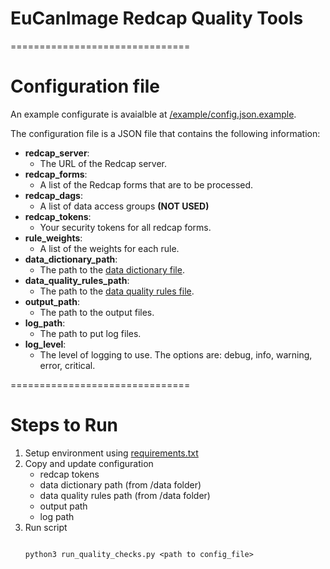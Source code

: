 # EuCanImage Redcap Quality Tools
===============================

# Configuration file

An example configurate is avaialble at [/example/config.json.example](https://github.com/michael-rutherford/eucanimage-redcap-quality-tools/blob/master/example/config_example.json).

The configuration file is a JSON file that contains the following information:

* **redcap_server**: 
    * The URL of the Redcap server.
* **redcap_forms**: 
    * A list of the Redcap forms that are to be processed.
* **redcap_dags**: 
    * A list of data access groups **(NOT USED)**
* **redcap_tokens**: 
    * Your security tokens for all redcap forms.
* **rule_weights**: 
    * A list of the weights for each rule.
* **data_dictionary_path**: 
    * The path to the [data dictionary file](https://github.com/michael-rutherford/eucanimage-redcap-quality-tools/blob/master/data/data_dictionary.xlsx).
* **data_quality_rules_path**: 
    * The path to the [data quality rules file](https://github.com/michael-rutherford/eucanimage-redcap-quality-tools/blob/master/data/data_quality_rules.xlsx).
* **output_path**: 
    * The path to the output files.
* **log_path**: 
    * The path to put log files.
* **log_level**: 
    * The level of logging to use. The options are: debug, info, warning, error, critical.

===============================

# Steps to Run

1. Setup environment using [requirements.txt](https://github.com/michael-rutherford/eucanimage-redcap-quality-tools/blob/master/requirements.txt)
2. Copy and update configuration 
    * redcap tokens
    * data dictionary path (from /data folder)
    * data quality rules path (from /data folder)
    * output path
    * log path
3. Run script
    ```

    python3 run_quality_checks.py <path to config_file>

    ```

